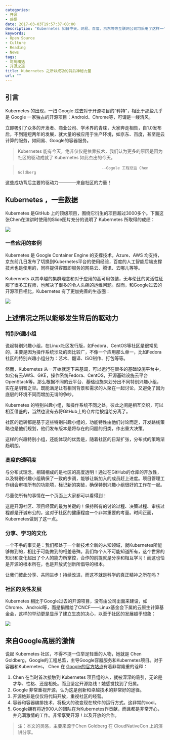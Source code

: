 ```yaml
---
categories:
- 开源
- 感悟
date: 2017-03-03T19:57:37+08:00
description: "Kubernetes 如日中天，网易、百度、京东等等互联网公司均采用了这样一个优秀的框架，然而距它发布1.0版本还不满2周岁。而能够在残酷的竞争中脱颖而出，不仅仅是优秀的技术，因为从项目启动就非常注重社区的运营，这是区别于过去Google的如Android、Chrome等项目的。如果你很好奇，不妨跟随笔者来总结一下K8s社区的用心经营。"
keywords:
- Open Source
- Culture
- Reading
- News
tags:
- 每周精选
- 开源之道
title: Kubernetes 之所以成功的背后神秘力量
url: ""
---
```


## 引言

Kubernetes 的出现，一扫 Google 过去对于开源项目的“矜持”，相比于那些几乎是 Google 一家独占的开源项目：Android、Chrome等，可谓是一缕清风。

立即吸引了众多的开发者、商业公司、学术界的青睐，大家奔走相告，自1.0发布后，不到短短两年的发展，就大量的被应用于生产环境，如京东、百度，甚至是云计算的服务，如网易、Google的容器服务。

> Kubernetes 能有今天，绝非仅仅是依靠技术，我们认为更多的原因是因为社区的驱动成就了 Kubernetes 如此杰出的今天。

>                                          --Gogole 工程总监 Chen Goldberg

这些成功背后主要的驱动力————来自社区的力量！

## Kubernetes ，一些数据

Kubernetes 是GitHub 上的顶级项目，围绕它衍生的项目超过3000多个。下面这张Chen在演讲时使用的Slide图片充分的说明了 Kubernetes 所取得的成绩：

![](https://www.linux.com/sites/lcom/files/styles/rendered_file/public/chen-goldberg-kubernetes.png?itok=WM9rKiGa)

### 一些应用的案例

Kubernetes 是 Google Container Engine 的支撑技术，Azure、AWS 均支持，京东前几日发布了切换到Kubernetes平台的使用经验，百度的人工智能后端支撑技术也是使用的，同样提供容器即服务的网易云、腾讯、去哪儿等等。

Kuberenets 以其卓越的集群理念和对于应用的高可用包装，无与伦比的灵活性征服了很多工程师，也解决了很多的令人头痛的运维问题。然而，和Google过去的开源项目相比，Kubernetes 有了更加完善的生态圈：

![](https://raw.githubusercontent.com/OCselected/ttoos/master/content/public/commiunty_contributor_growth.png)

## 上述情况之所以能够发生背后的驱动力

### 特别兴趣小组

说起特别兴趣小组，在Linux社区发行版，如Fedora、CentOS等社区是很常见的，主要是因为操作系统涉及的面比较广，不像一个应用那么单一，比如Fedora社区的特别兴趣小组分为：艺术、翻译、ISO制作、打包等等。

然而，Kubernetes 从一开始就定下来基调，可以运行在很多的基础设施平台中，如公有云AWS、GKE，操作系统Fedora、CentOS，开源基础设施云平台OpenStack等。那么根据不同的云平台、基础设施来划分出不同特别兴趣小组，实在是明智之举。既能满足让有相同背景和需求的人聚在一起讨论，又避免了因为底层的环境不同而增加无谓的争吵。

Kubernetes 的特别兴趣小组，和操作系统不同之处，彼此之间是相互交织，可以相互借鉴的，当然也没有去将GitHub上的仓库给按组给分离了。

社区的运转都是基于这些特别兴趣小组的，功能特性由他们讨论而定，开发路线策略也是他们规划，他们发布版本是将存在的问题的归类，作出重大决策。

这样的兴趣特别小组，还能体现的优势是，随着社区的日渐扩张，分布式的策略渐趋明朗。

### 高度的透明度

与分布式理念，相辅相成的是社区的高度透明！通过在GitHub的仓库的开放性，以及特别兴趣小组确保了一致的步调，能够让新加入的成员赶上进度。项目管理工作组会审核所有的功能项，标记新的突破，确保特别兴趣小组很好的工作在一起。

尽量使所有的事情在一个页面上大家都可以看得到！

这是开源社区、项目经营的最为关键的！保持所有的讨论过程、决策过程、审核过程都是开诚布公的，这对于社区的健康程度一个非常重要的考量。时间正面，Kubernetes做到了这一点。

### 分享、学习的文化

一个不争的事实是：我们都处于一个新技术全新的未知领域，就Kubernetes所能够做到的，相比于可能做到的相差悬殊。我们每个人不可能知道所有，这个世界的知识和变化超出了个人的能力所掌控，合作的前提就是分享和相互学习！而这也恰是开源的根本所在，也是开放式创新所倡导的根本。

让我们彼此分享、共同进步！持续改进，而这不就是科学的真正精神之所在吗？

### 社区的良性发展

Kubernetes 相比于Google过去的开源项目，没有由公司出面来建设，如Chrome、Android等，而是捐赠给了CNCF——Linux基金会下属的云原生计算基金会，这样的举动更是显示了建立生态的决心，以至于社区的发展超乎想象：

![](https://raw.githubusercontent.com/OCselected/ttoos/master/content/public/commiunty_static.png)

## 来自Google高层的激情

说起 Kubernetes 社区，不得不提一位举足轻重的人物，她就是 Chen Goldberg，Google的工程总监，主导Google容器服务和Kubernetes项目。对于容器和Kubernetes， Chen 在 [Google的官方站点](https://careers.google.com/stories/goldberg-cloud-containers-kubernetes/)有着非常隆重的诠释：

1. Chen 在当时首次接触到 Kubernetes 项目组的人，就被深深的吸引，无论是才华、性格、还是相处。而且坚定开源路线！她感觉找到了归属。
2. Google 非常重视开源，认为这是创新和卓越技术的非常好的途径。
3. 开源绝非是仅仅将代码开放，重视社区的经营。
4. 容器和容器编排技术，将极大的改变现在软件的运行方式。这非常的cool。
5. Google拥有将近900人的团队在为Kubernetes作贡献，而且都是非常开心，并充满激情的工作。非常享受开源！以及开放的合作。

> 注：本文的灵感，主要来源于Chen Goldberg 在 CloudNativeCon 上的演讲分享。
